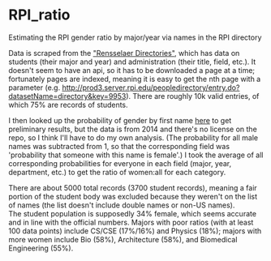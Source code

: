 # RPI_ratio
Estimating the RPI gender ratio by major/year via names in the RPI directory

Data is scraped from the ["Rensselaer Directories"](http://rpinfo.rpi.edu/directories.html), which has data on students (their major and year) and administration (their title, field, etc.). It doesn't seem to have an api, so it has to be downloaded a page at a time; fortunately pages are indexed, meaning it is easy to get the nth page with a parameter (e.g. http://prod3.server.rpi.edu/peopledirectory/entry.do?datasetName=directory&key=9953).
There are roughly 10k valid entries, of which 75% are records of students.

I then looked up the probability of gender by first name [here](https://github.com/organisciak/names/blob/master/data/us-likelihood-of-gender-by-name-in-2014.csv) to get preliminary results, but the data is from 2014 and there's no license on the repo, so I think I'll have to do my own analysis. (The probability for all male names was subtracted from 1, so that the corresponding field was 'probability that someone with this name is female'.) I took the average of all corresponding probabilities for everyone in each field (major, year, department, etc.) to get the ratio of women:all for each category.

There are about 5000 total records (3700 student records), meaning a fair portion of the student body was excluded because they weren't on the list of names (the list doesn't include double names or non-US names).  
The student population is supposedly 34% female, which seems accurate and in line with the official numbers.
Majors with poor ratios (with at least 100 data points) include CS/CSE (17%/16%) and Physics (18%); majors with more women include Bio (58%), Architecture (58%), and Biomedical Engineering (55%).  
